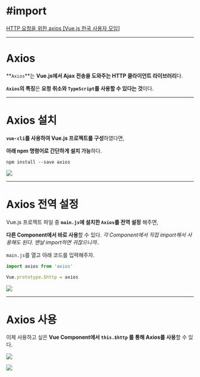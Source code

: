 # #import
[HTTP 요청을 위한 axios [Vue.js 한국 사용자 모임]](https://vuejs-kr.github.io/update/2017/01/04/http-request-with-axios/)

---

# Axios

**`Axios`**는 **Vue.js에서 Ajax 전송을 도와주는 HTTP 클라이언트 라이브러리**다.


**`Axios`의 특징**은 **요청 취소와 `TypeScript`를 사용할 수 있다는 것**이다.

---

# Axios 설치

**`vue-cli`를 사용하여 Vue.js 프로젝트를 구성**하였다면,

**아래 npm 명령어로 간단하게 설치 가능**하다.


```
npm install --save axios
```



![](https://images.velog.io/images/gillog/post/06c8a0cc-164e-4dad-8ebb-ea03dca8f409/image.png)

---


# Axios 전역 설정

Vue.js 프로젝트 파일 중 **`main.js`에 설치한 `Axios`를 전역 설정** 해주면,

**다른 Component에서 바로 사용**할 수 있다.
_각 Component에서 직접 import해서 사용해도 된다._
_맨날 import하면 귀찮으니까.._


`main.js`를 열고 아래 코드를 입력해주자.

```js
import axios from 'axios'

Vue.prototype.$http = axios
```

![](https://images.velog.io/images/gillog/post/3d29c61b-ca4c-48fc-9f22-39f550fb153a/image.png)

---

# Axios 사용

이제 사용하고 싶은 **Vue Component에서 `this.$http` 를 통해 Axios를 사용**할 수 있다.

![](https://images.velog.io/images/gillog/post/85a524f0-fdbe-404f-9743-6550ffbaf751/image.png)

![](https://images.velog.io/images/gillog/post/f5d57570-32b5-440a-9bca-cfab2faaea3e/image.png)

